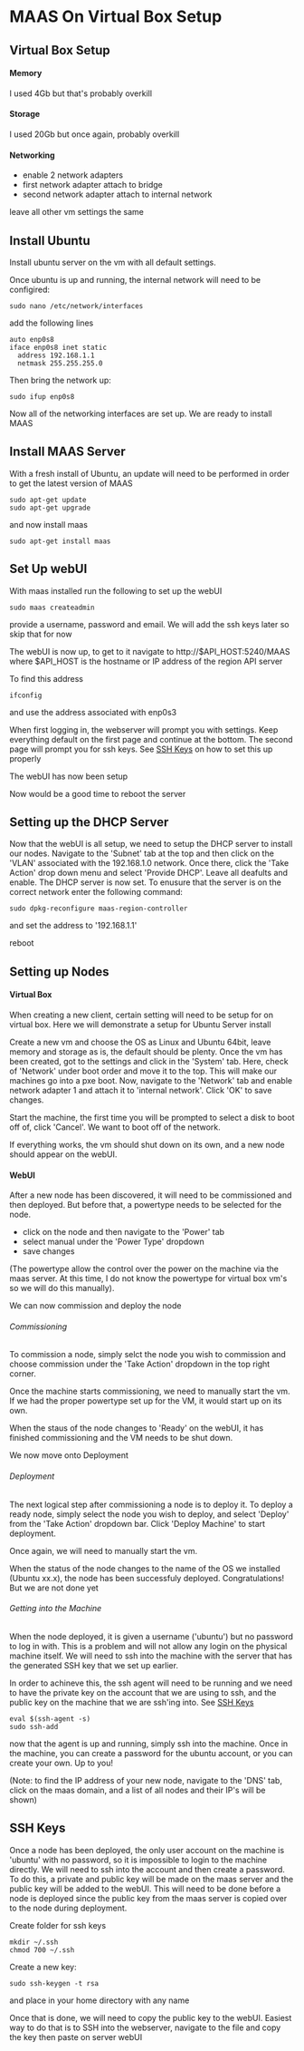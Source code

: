 # MAAS On Virtual Box Setup

## Virtual Box Setup
#### Memory
I used 4Gb but that's probably overkill
#### Storage
I used 20Gb but once again, probably overkill
#### Networking
- enable 2 network adapters
- first network adapter attach to bridge
- second network adapter attach to internal network

leave all other vm settings the same

## Install Ubuntu
Install ubuntu server on the vm with all default settings.

Once ubuntu is up and running, the internal network will need to be configired: 
````
sudo nano /etc/network/interfaces
````
 add the following lines
````
auto enp0s8 
iface enp0s8 inet static
  address 192.168.1.1
  netmask 255.255.255.0
````
Then bring the network up:
````
sudo ifup enp0s8
````

Now all of the networking interfaces are set up. We are ready to install MAAS

## Install MAAS Server
With a fresh install of Ubuntu, an update will need to be performed in order to get the latest version of MAAS
````
sudo apt-get update
sudo apt-get upgrade
````
and now install maas
````
sudo apt-get install maas
````

## Set Up webUI
With maas installed run the following to set up the webUI
````
sudo maas createadmin
````
provide a username, password and email. We will add the ssh keys later so skip that for now

The webUI is now up, to get to it navigate to http://$API_HOST:5240/MAAS where $API_HOST is the hostname or IP address of the region API server

To find this address
````
ifconfig
````
and use the address associated with enp0s3


When first logging in, the webserver will prompt you with settings. Keep everything default on the first page and continue at the bottom. The second page will prompt you for ssh keys. See [SSH Keys](#ssh-keys) on how to set this up properly

The webUI has now been setup

Now would be a good time to reboot the server

## Setting up the DHCP Server
Now that the webUI is all setup, we need to setup the DHCP server to install our nodes. Navigate to the 'Subnet' tab at the top and then click on the 'VLAN' associated with the 192.168.1.0 network. Once there, click the 'Take Action' drop down menu and select 'Provide DHCP'. Leave all deafults and enable. The DHCP server is now set. To enusure that the server is on the correct network enter the following command:
````
sudo dpkg-reconfigure maas-region-controller
````
and set the address to '192.168.1.1'

reboot

## Setting up Nodes
#### Virtual Box
When creating a new client, certain setting will need to be setup for on virtual box. Here we will demonstrate a setup for Ubuntu Server install

Create a new vm and choose the OS as Linux and Ubuntu 64bit, leave memory and storage as is, the default should be plenty. Once the vm has been created, got to the settings and click in the 'System' tab. Here, check of 'Network' under boot order and move it to the top. This will make our machines go into a pxe boot. Now, navigate to the 'Network' tab and enable network adapter 1 and attach it to 'internal network'. Click 'OK' to save changes. 

Start the machine, the first time you will be prompted to select a disk to boot off of, click 'Cancel'. We want to boot off of the network.

If everything works, the vm should shut down on its own, and a new node should appear on the webUI.

#### WebUI
After a new node has been discovered, it will need to be commissioned and then deployed. But before that, a powertype needs to be selected for the node. 
- click on the node and then navigate to the 'Power' tab
- select manual under the 'Power Type' dropdown
- save changes

(The powertype allow the control over the power on the machine via the maas server. At this time, I do not know the powertype for virtual box vm's so we will do this manually).

We can now commission and deploy the node

###### Commissioning
To commission a node, simply selct the node you wish to commission and choose commission under the 'Take Action' dropdown in the top right corner.

Once the machine starts commissioning, we need to manually start the vm. If we had the proper powertype set up for the VM, it would start up on its own.

When the staus of the node changes to 'Ready' on the webUI, it has finished commissioning and the VM needs to be shut down.

We now move onto Deployment

###### Deployment
The next logical step after commissioning a node is to deploy it. To deploy a ready node, simply select the node you wish to deploy, and select 'Deploy' from the 'Take Action' dropdown bar. Click 'Deploy Machine' to start deployment.

Once again, we will need to manually start the vm.

When the status of the node changes to the name of the OS we installed (Ubuntu xx.x), the node has been successfuly deployed. Congratulations! But we are not done yet

###### Getting into the Machine
When the node deployed, it is given a username ('ubuntu') but no password to log in with. This is a problem and will not allow any login on the physical machine itself. We will need to ssh into the machine with the server that has the generated SSH key that we set up earlier. 

In order to achineve this, the ssh agent will need to be running and we need to have the private key on the account that we are using to ssh, and the public key on the machine that we are ssh'ing into. See [SSH Keys](#ssh-keys)
````
eval $(ssh-agent -s)
sudo ssh-add
````
now that the agent is up and running, simply ssh into the machine. Once in the machine, you can create a password for the ubuntu account, or you can create your own. Up to you!

(Note: to find the IP address of your new node, navigate to the 'DNS' tab, click on the maas domain, and a list of all nodes and their IP's will be shown)

## SSH Keys
Once a node has been deployed, the only user account on the machine is 'ubuntu' with no password, so it is impossible to login to the machine directly. We will need to ssh into the account and then create a password. To do this, a private and public key will be made on the maas server and the public key will be added to the webUI. This will need to be done before a node is deployed since the public key from the maas server is copied over to the node during deployment.

Create folder for ssh keys
````
mkdir ~/.ssh
chmod 700 ~/.ssh
````
Create a new key:
````
sudo ssh-keygen -t rsa
````
and place in your home directory with any name

Once that is done, we will need to copy the public key to the webUI. Easiest way to do that is to SSH into the webserver, navigate to the file and copy the key then paste on server webUI
